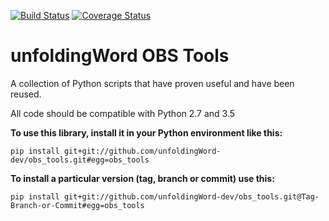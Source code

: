 [![Build Status](https://travis-ci.org/unfoldingWord-dev/obs_tools.svg)](https://travis-ci.org/unfoldingWord-dev/obs_tools) [![Coverage Status](https://coveralls.io/repos/github/unfoldingWord-dev/obs_tools/badge.svg)](https://coveralls.io/github/unfoldingWord-dev/obs_tools)

# unfoldingWord OBS Tools

A collection of Python scripts that have proven useful and have been reused.

All code should be compatible with Python 2.7 and 3.5

__To use this library, install it in your Python environment like this:__

    pip install git+git://github.com/unfoldingWord-dev/obs_tools.git#egg=obs_tools

__To install a particular version (tag, branch or commit) use this:__

    pip install git+git://github.com/unfoldingWord-dev/obs_tools.git@Tag-Branch-or-Commit#egg=obs_tools
